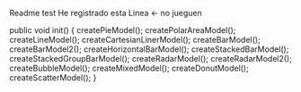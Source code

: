 Readme test
He registrado esta Linea  <- no jueguen 

public void init() {
        createPieModel();
        createPolarAreaModel();
        createLineModel();
        createCartesianLinerModel();
        createBarModel();
        createBarModel2();
        createHorizontalBarModel();
        createStackedBarModel();
        createStackedGroupBarModel();
        createRadarModel();
        createRadarModel2();
        createBubbleModel();
        createMixedModel();
        createDonutModel();
        createScatterModel();
    }